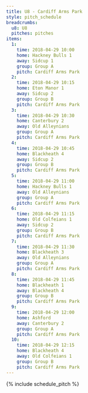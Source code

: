 ```yaml
---
title: U8 - Cardiff Arms Park
style: pitch_schedule
breadcrumbs:
  u8: U8
  pitches: pitches
items:
  1:
    time: 2018-04-29 10:00
    home: Hackney Bulls 1
    away: Sidcup 1
    group: Group A
    pitch: Cardiff Arms Park
  2:
    time: 2018-04-29 10:15
    home: Eton Manor 1
    away: Sidcup 2
    group: Group B
    pitch: Cardiff Arms Park
  3:
    time: 2018-04-29 10:30
    home: Canterbury 2
    away: Old Alleynians
    group: Group A
    pitch: Cardiff Arms Park
  4:
    time: 2018-04-29 10:45
    home: Blackheath 4
    away: Sidcup 2
    group: Group B
    pitch: Cardiff Arms Park
  5:
    time: 2018-04-29 11:00
    home: Hackney Bulls 1
    away: Old Alleynians
    group: Group A
    pitch: Cardiff Arms Park
  6:
    time: 2018-04-29 11:15
    home: Old Colfeians 1
    away: Sidcup 2
    group: Group B
    pitch: Cardiff Arms Park
  7:
    time: 2018-04-29 11:30
    home: Blackheath 3
    away: Old Alleynians
    group: Group A
    pitch: Cardiff Arms Park
  8:
    time: 2018-04-29 11:45
    home: Blackheath 1
    away: Blackheath 4
    group: Group B
    pitch: Cardiff Arms Park
  9:
    time: 2018-04-29 12:00
    home: Ashford
    away: Canterbury 2
    group: Group A
    pitch: Cardiff Arms Park
  10:
    time: 2018-04-29 12:15
    home: Blackheath 4
    away: Old Colfeians 1
    group: Group B
    pitch: Cardiff Arms Park
---
```


{% include schedule_pitch %}
